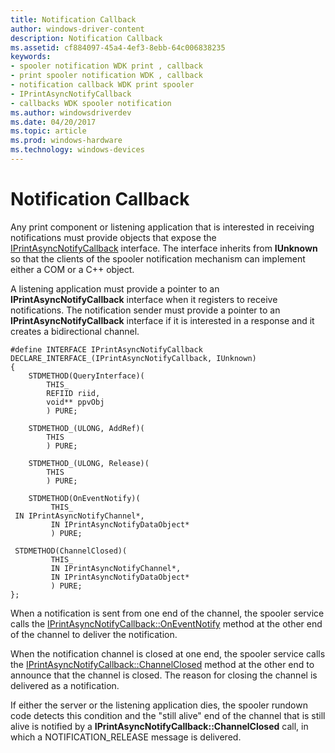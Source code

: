 ```yaml
---
title: Notification Callback
author: windows-driver-content
description: Notification Callback
ms.assetid: cf884097-45a4-4ef3-8ebb-64c006838235
keywords:
- spooler notification WDK print , callback
- print spooler notification WDK , callback
- notification callback WDK print spooler
- IPrintAsyncNotifyCallback
- callbacks WDK spooler notification
ms.author: windowsdriverdev
ms.date: 04/20/2017
ms.topic: article
ms.prod: windows-hardware
ms.technology: windows-devices
---
```


# Notification Callback





Any print component or listening application that is interested in receiving notifications must provide objects that expose the [IPrintAsyncNotifyCallback](http://go.microsoft.com/fwlink/p/?linkid=124755) interface. The interface inherits from **IUnknown** so that the clients of the spooler notification mechanism can implement either a COM or a C++ object.

A listening application must provide a pointer to an **IPrintAsyncNotifyCallback** interface when it registers to receive notifications. The notification sender must provide a pointer to an **IPrintAsyncNotifyCallback** interface if it is interested in a response and it creates a bidirectional channel.

```
#define INTERFACE IPrintAsyncNotifyCallback
DECLARE_INTERFACE_(IPrintAsyncNotifyCallback, IUnknown)
{
    STDMETHOD(QueryInterface)(
        THIS_
        REFIID riid,
        void** ppvObj
        ) PURE;
 
    STDMETHOD_(ULONG, AddRef)(
        THIS
        ) PURE;
 
    STDMETHOD_(ULONG, Release)(
        THIS
        ) PURE;
 
    STDMETHOD(OnEventNotify)(
         THIS_
 IN IPrintAsyncNotifyChannel*,
         IN IPrintAsyncNotifyDataObject*
         ) PURE;
 
 STDMETHOD(ChannelClosed)(
         THIS_
         IN IPrintAsyncNotifyChannel*,
         IN IPrintAsyncNotifyDataObject*
         ) PURE;
};
```

When a notification is sent from one end of the channel, the spooler service calls the [IPrintAsyncNotifyCallback::OnEventNotify](http://go.microsoft.com/fwlink/p/?linkid=124757) method at the other end of the channel to deliver the notification.

When the notification channel is closed at one end, the spooler service calls the [IPrintAsyncNotifyCallback::ChannelClosed](http://go.microsoft.com/fwlink/p/?linkid=124756) method at the other end to announce that the channel is closed. The reason for closing the channel is delivered as a notification.

If either the server or the listening application dies, the spooler rundown code detects this condition and the "still alive" end of the channel that is still alive is notified by a **IPrintAsyncNotifyCallback::ChannelClosed** call, in which a NOTIFICATION\_RELEASE message is delivered.

 

 





